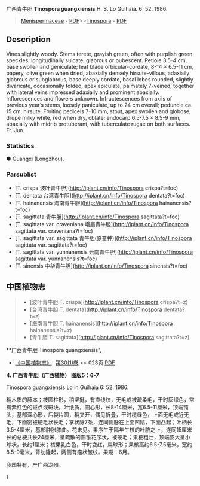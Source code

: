 广西青牛胆 **Tinospora guangxiensis** H. S. Lo Guihaia. 6: 52. 1986.

> [Menispermaceae](http://iplant.cn/info/Menispermaceae?t=foc) - [PDF](http://www.iplant.cn/foc/pdf/Menispermaceae.pdf)>>[Tinospora](http://iplant.cn/info/Tinospora?t=foc) - [PDF](http://www.iplant.cn/foc/pdf/Tinospora.pdf)

## Description

Vines slightly woody. Stems terete, grayish green, often with purplish green speckles, longitudinally sulcate, glabrous or pubescent. Petiole 3.5-4 cm, base swollen and geniculate; leaf blade orbicular-cordate, 8-14 × 6.5-11 cm, papery, olive green when dried, abaxially densely hirsute-villous, adaxially glabrous or subglabrous, base deeply cordate, basal lobes rounded, slightly divaricate, occasionally folded, apex apiculate, palmately 7-veined, together with lateral veins impressed adaxially and prominent abaxially. Inflorescences and flowers unknown. Infructescences from axils of previous year’s stems, loosely paniculate, up to 24 cm overall; peduncle ca. 15 cm, hirsute. Fruiting pedicels 7-10 mm, stout, apex swollen and globose; drupe milky white, red when dry, oblate; endocarp 6.5-7.5 × 8.5-9 mm, abaxially with midrib protuberant, with tuberculate rugae on both surfaces. Fr. Jun.

### Statistics
● Guangxi (Longzhou).

### Parsublist

* [T.  crispa  波叶青牛胆](http://iplant.cn/info/Tinospora crispa?t=foc)
* [T.  dentata  台湾青牛胆](http://iplant.cn/info/Tinospora dentata?t=foc)
* [T.  hainanensis  海南青牛胆](http://iplant.cn/info/Tinospora hainanensis?t=foc)
* [T.  sagittata  青牛胆](http://iplant.cn/info/Tinospora sagittata?t=foc)
* [T.  sagittata var. craveniana  峨眉青牛胆](http://iplant.cn/info/Tinospora sagittata var. craveniana?t=foc)
* [T.  sagittata var. sagittata  青牛胆(原变种)](http://iplant.cn/info/Tinospora sagittata var. sagittata?t=foc)
* [T.  sagittata var. yunnanensis  云南青牛胆](http://iplant.cn/info/Tinospora sagittata var. yunnanensis?t=foc)
* [T.  sinensis  中华青牛胆](http://iplant.cn/info/Tinospora sinensis?t=foc)


## 中国植物志

> * [波叶青牛胆  T.  crispa](http://iplant.cn/info/Tinospora crispa?t=z)
> * [台湾青牛胆  T.  dentata](http://iplant.cn/info/Tinospora dentata?t=z)
> * [海南青牛胆  T.  hainanensis](http://iplant.cn/info/Tinospora hainanensis?t=z)
> * [青牛胆  T.  sagittata](http://iplant.cn/info/Tinospora sagittata?t=z)


**广西青牛胆 Tinospora guangxiensis",

* [《中国植物志》](http://www.iplant.cn/frps)- [第30(1)卷](http://www.iplant.cn/frps/vol/30(1)) >> 023页 [PDF](http://www.iplant.cn/frps/pdf/30(1)/023.PDF)


**4. 广西青牛胆（广西植物） 图版5：6-7**

Tinospora guangxiensis Lo in Guihaia 6: 52. 1986.

稍木质的藤本；枝圆柱形，稍坚挺，有直线纹，无毛或被疏柔毛，干时灰绿色，常有紫红色的斑点或斑块。叶纸质，圆心形，长8-14厘米，宽6.5-11厘米，顶端钝头，基部深心形，后裂片圆，稍叉开，偶见折叠，干时榄绿色，上面无毛或近无毛，下面密被硬毛状长毛；掌状脉7条，连同侧脉在上面凹陷，下面凸起；叶柄长3.5-4厘米，基部肿胀膝曲。花未见。果序生于隔年生枝的叶腋之上，连同15厘米长的总梗共长24厘米，呈疏散的圆锥花序状，被硬毛；果梗粗壮，顶端膨大呈小球状，长约1厘米；核果乳白色，干时变红，扁球形；果核高约6.5-7.5毫米，宽约8.5-9毫米，背肋隆起，两侧有瘤状皱纹。果期：6月。

我国特有，产广西龙州。

}